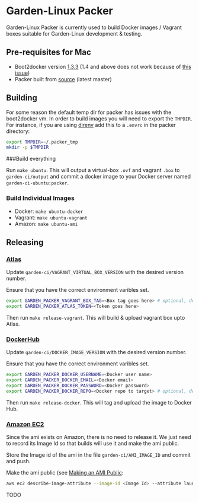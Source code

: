 # Garden-Linux Packer #

Garden-Linux Packer is currently used to build Docker images / Vagrant boxes
suitable for Garden-Linux development & testing.

## Pre-requisites for Mac

* Boot2docker version
  [1.3.3](https://github.com/boot2docker/osx-installer/releases/tag/v1.3.3) (1.4
  and above does not work because of [this
  issue](https://github.com/mitchellh/packer/issues/1752))
* Packer built from [source](https://github.com/mitchellh/packer) (latest
  master)

## Building

For some reason the default temp dir for packer has issues with the boot2docker
vm. In order to build images you will need to export the `TMPDIR`. For
instance, if you are using [direnv](http://direnv.net/) add this to a `.envrc`
in the packer directory:

```bash
export TMPDIR=~/.packer_tmp
mkdir -p $TMPDIR
```

###Build everything

Run `make ubuntu`. This will output a virtual-box `.ovf` and vagrant `.box` to
`garden-ci/output` and commit a docker image to your Docker server named
`garden-ci-ubuntu:packer`.

### Build Individual Images
  * Docker: `make ubuntu-docker`
  * Vagrant: `make ubuntu-vagrant`
  * Amazon: `make ubuntu-ami`

## Releasing

### [Atlas](https://atlas.hashicorp.com/)

Update `garden-ci/VAGRANT_VIRTUAL_BOX_VERSION` with the desired version number.

Ensure that you have the correct environment varibles set.

```bash
export GARDEN_PACKER_VAGRANT_BOX_TAG=<Box tag goes here> # optional, defaults to cloudfoundry/garden-ci-ubuntu
export GARDEN_PACKER_ATLAS_TOKEN=<Token goes here>
```

Then run `make release-vagrant`. This will build & upload vagrant box upto Atlas.

### [DockerHub](https://hub.docker.com/)

Update `garden-ci/DOCKER_IMAGE_VERSION` with the desired version number.

Ensure that you have the correct environment varibles set.

```bash
export GARDEN_PACKER_DOCKER_USERNAME=<Docker user name>
export GARDEN_PACKER_DOCKER_EMAIL=<Docker email>
export GARDEN_PACKER_DOCKER_PASSWORD=<Docker password>
export GARDEN_PACKER_DOCKER_REPO=<Docker repo to target> # optional, defaults to cloudfoundry/garden-ci-ubuntu
```

Then run `make release-docker`. This will tag and upload the image to Docker Hub.

### [Amazon EC2](http://aws.amazon.com/ec2/)

Since the ami exists on Amazon, there is no need to release it. We just need to
record its Image Id so that builds will use it and make the ami public.

Store the Image id of the ami in the file `garden-ci/AMI_IMAGE_ID` and commit
and push.

Make the ami public (see [Making an AMI Public](https://docs.aws.amazon.com/AWSEC2/latest/UserGuide/sharingamis-intro.html):
```bash
aws ec2 describe-image-attribute --image-id <Image Id> --attribute launchPermission
```

TODO

